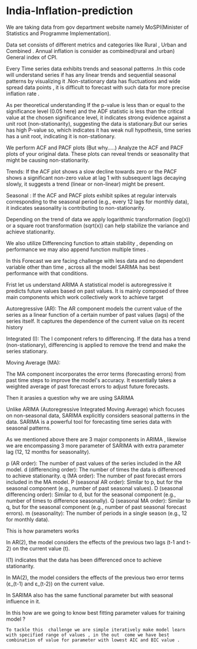 # India-Inflation-prediction

We are taking data from gov department website namely MoSPI(Minister of Statistics and Programme Implementation).

Data set consists of different metrics and categories like Rural , Urban and Combined .
Annual inflation is consider as combined(rural and urban) General index of CPI.


Every Time series data exhibits trends and seasonal patterns .In this code will understand series if has any linear trends and sequential seasonal patterns by visualizing it .Non-stationary data has fluctuations and wide spread data points , it is difficult to forecast with such data for more precise inflation rate .

As per theoretical understanding If the p-value is less than or equal to the significance level (0.05 here) and the ADF statistic is less than the critical value at the chosen significance level, it indicates strong evidence against a unit root (non-stationarity), suggesting the data is stationary.But our series has high P-value so, which indicates it has weak null hypothesis, time series has a unit root, indicating it is non-stationary. 

We perform ACF and PACF plots  (But why…..)
    Analyze the ACF and PACF plots of your original data. These plots can reveal trends or seasonality that might be causing non-stationarity.

Trends:
If the ACF plot shows a slow decline towards zero or the PACF shows a significant non-zero value at lag 1 with subsequent lags decaying slowly, it suggests a trend (linear or non-linear) might be present.

 Seasonal :
If the ACF and PACF plots exhibit spikes at regular intervals corresponding to the seasonal period (e.g., every 12 lags for monthly data), it indicates seasonality is contributing to non-stationarity.

Depending on the trend of data we apply logarithmic transformation (log(x)) or a square root transformation (sqrt(x)) can help stabilize the variance and achieve stationarity.

We also utilize Differencing function to attain stability , depending on performance we may also append function multiple times .

In this Forecast we are facing challenge with less  data and no dependent variable other than time , across all the model SARIMA has best performance with that conditions.

Frist let us understand ARIMA
    A statistical model is autoregressive it predicts future values based on past values. It is mainly composed of three main components which work collectively work to achieve target 

Autoregressive (AR):
    The AR component models the current value of the series as a linear function of a certain number of past values (lags) of the series itself.
It captures the dependence of the current value on its recent history

Integrated (I):
    The I component refers to differencing. If the data has a trend (non-stationary), differencing is applied to remove the trend and make the series stationary.

Moving Average (MA):

The MA component incorporates the error terms (forecasting errors) from past time steps to improve the model's accuracy.
It essentially takes a weighted average of past forecast errors to adjust future forecasts.

Then it arasies a question why we are using SARIMA

Unlike ARIMA (Autoregressive Integrated Moving Average) which focuses on non-seasonal data, SARIMA explicitly considers seasonal patterns in the data. 
SARIMA is a powerful tool for forecasting time series data with seasonal patterns.

As we mentioned above there are 3 major components in ARIMA , likewise we are encompassing 3 more parameter of SARIMA with extra parameter lag (12, 12 months for seasonality).

p (AR order): The number of past values of the series included in the AR model.
d (differencing order): The number of times the data is differenced to achieve stationarity.
q (MA order): The number of past forecast errors included in the MA model.
P (seasonal AR order): Similar to p, but for the seasonal component (e.g., number of past seasonal values).
D (seasonal differencing order): Similar to d, but for the seasonal component (e.g., number of times to difference seasonally).
Q (seasonal MA order): Similar to q, but for the seasonal component (e.g., number of past seasonal forecast errors).
m (seasonality): The number of periods in a single season (e.g., 12 for monthly data).

This is how parameters works 

In AR(2), the model considers the effects of the previous two lags (t-1 and t-2) on the current value (t). 

I(1) indicates that the data has been differenced once to achieve stationarity.

In MA(2), the model considers the effects of the previous two error terms (ε_(t-1) and ε_(t-2)) on the current value.

In SARIMA also has the same functional parameter but with seasonal influence in it.

In this how are we going to know best fitting parameter values for training model ? 

    To tackle this  challenge we are simple iteratively make model learn  with specified range of values , in the out  come we have best combination of value for parameter with lowest AIC and BIC value .
